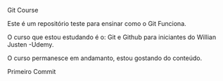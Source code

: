 Git Course

Este é um repositório teste para ensinar como o Git Funciona.

O curso que estou estudando é o: Git e Github para iniciantes do Willian Justen -Udemy.

O curso permanesce em andamanto, estou gostando do conteúdo.

Primeiro Commit
